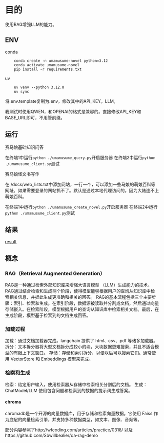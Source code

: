 # 目的

使用RAG增强LLM的能力。

## ENV

conda

        conda create -n umamusume-novel python=3.12
        conda activate umamusume-novel
        pip install -r requirements.txt

uv

        uv venv --python 3.12.0
        uv sync


将.env.template复制为.env，修改其中的API_KEY。LLM，

我测试时使用QWEN，和OPENAI的格式是兼容的。直接修改API_KEY和BASE_URL即可，不用管前缀。

## 运行

赛马娘基础知识问答

在终端1中运行`python ./umamusume_query.py`开启服务器
在终端2中运行`python ./umamusume_client.py`测试

赛马娘怪文书写作

在./docs/web_lists.txt中添加网站，一行一个，可以添加一些马娘的萌娘百科等网址，如果需要登录的网站抓不了。默认是通过本地代理访问的，因为大陆连不上萌娘百科。

在终端1中运行`python ./umamusume_create_novel.py`开启服务器
在终端2中运行`python ./umamusume_client.py`测试

## 结果

[result](result.md)

## 概念

### ‌RAG（Retrieval Augmented Generation）

RAG‌是一种通过检索外部知识库来增强大语言模型 （LLM）生成能力的技术。RAG通过结合检索和生成两个阶段，使得模型能够根据用户的查询从知识库中检索相关信息，并据此生成更准确和相关的回答。
RAG的基本流程包括三个主要步骤：索引、检索和生成。在索引阶段，数据源被读取并分割成文档，然后通过向量存储嵌入。在检索阶段，模型根据用户的查询从知识库中检索相关文档。最后，在生成阶段，模型基于检索到的文档生成回答‌。

### 加载过程

加载：通过文档加载器完成。langchain 提供了 html、csv、pdf 等诸多加载器。
拆分：文本拆分器将大型文档拆分成较小的块，大块数据更难搜索，并且不适合模型的有限上下文窗口。
存储：存储和索引拆分，以便以后可以搜索它们。通常使用 VectorStore 和 Embeddings 模型来完成。

### 检索和生成

检索：给定用户输入，使用检索器从存储中检索相关分割后的文档。
生成：ChatModel/LLM 使用包含问题和检索到的数据的提示词生成答案。

#### chroma

chromadb是一个开源的向量数据库，用于存储和检索向量数据。它使用 Faiss 作为底层的向量检索引擎，并支持多种数据类型，如文本、图像、音频等。

部分内容参照了http://wfcoding.com/articles/practice/0318/
以及https://github.com/Sbwillbealier/qa-rag-demo
